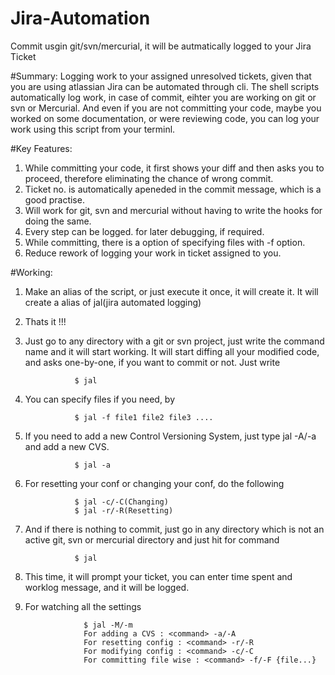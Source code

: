 # Jira-Automation
Commit usgin git/svn/mercurial, it will be autmatically logged to your Jira Ticket

#Summary:
Logging work to your assigned unresolved tickets, given that you are using atlassian Jira can be automated through cli.
The shell scripts automatically log work, in case of commit, eihter you are working on git or svn or Mercurial.
And even if you are not committing your code, maybe you worked on some documentation, or were reviewing code, you can log your work
using this script from your terminl.

#Key Features:
1. While committing your code, it first shows your diff and then asks you to proceed, therefore eliminating the chance of wrong commit.
2. Ticket no. is automatically apeneded in the commit message, which is a good practise.
3. Will work for git, svn and mercurial without having to write the hooks for doing the same.
4. Every step can be logged. for later debugging, if required.
5. While committing, there is a option of specifying files with -f option.
6. Reduce rework of logging your work in ticket assigned to you.

#Working:
1. Make an alias of the script, or just execute it once, it will create it. It will create a alias of jal(jira automated logging)
2. Thats it !!!

3. Just go to any directory with a git or svn project, just write the command name and it will start working.
It will start diffing all your modified code, and asks one-by-one, if you want to commit or not. Just write
                  
                  $ jal

4. You can specify files if you need, by 
                  
                  $ jal -f file1 file2 file3 ....

5. If you need to add a new Control Versioning System, just type jal -A/-a and add a new CVS.
                  
                  $ jal -a

6. For resetting your conf or changing your conf, do the following
                  
                  $ jal -c/-C(Changing) 
                  $ jal -r/-R(Resetting)

7. And if there is nothing to commit, just go in any directory which is not an active git, svn or mercurial directory and just hit for command
                  
                  $ jal

8. This time, it will prompt your ticket, you can enter time spent and worklog message, and it will be logged.

9. For watching all the settings

                    $ jal -M/-m 
                    For adding a CVS : <command> -a/-A
                    For resetting config : <command> -r/-R
                    For modifying config : <command> -c/-C
                    For committing file wise : <command> -f/-F {file...}
